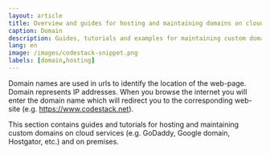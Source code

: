 ```yaml
---
layout: article
title: Overview and guides for hosting and maintaining domains on cloud services and on premises
caption: Domain
description: Guides, tutorials and examples for maintaining custom domains on cloud services (e.g. GoDaddy, Google domain, Hostgator, etc.) and on premises
lang: en
image: /images/codestack-snippet.png
labels: [domain,hosting]
---
```

Domain names are used in urls to identify the location of the web-page. Domain represents IP addresses. When you browse the internet you will enter the domain name which will redirect you to the corresponding web-site (e.g. https://www.codestack.net).

This section contains guides and tutorials for hosting and maintaining custom domains on cloud services (e.g. GoDaddy, Google domain, Hostgator, etc.) and on premises.